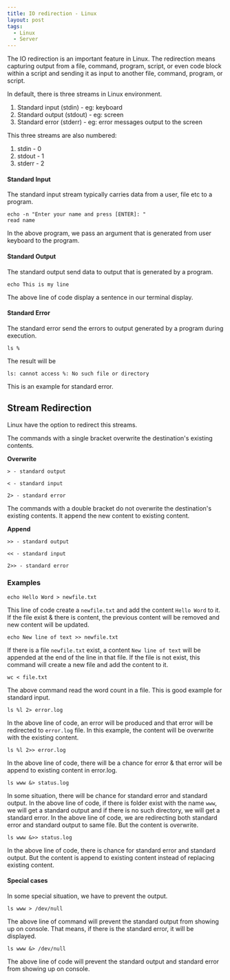 ```yaml
---
title: IO redirection - Linux
layout: post
tags:
  - Linux
  - Server
---
```


The IO redirection is an important feature in Linux. The redirection means capturing output from a file, command, program, script, or even code block within a script and sending it as input to another file, command, program, or script.

In default, there is three streams in Linux environment.

1. Standard input (stdin) - eg: keyboard
2. Standard output (stdout) - eg: screen
3. Standard error (stderr) - eg: error messages output to the screen


This three streams are also numbered:

1. stdin - 0
2. stdout - 1
3. stderr - 2

#### Standard Input

The standard input stream typically carries data from a user, file etc to a program.

	echo -n "Enter your name and press [ENTER]: "
	read name

In the above program, we pass an argument that is generated from user keyboard to the program.

#### Standard Output

The standard output send data to output that is generated by a program.

	echo This is my line

The above line of code display a sentence in our terminal display.

#### Standard Error

The standard error send the errors to output generated by a program during execution.

	ls %

The result will be

	ls: cannot access %: No such file or directory

This is an example for standard error.

## Stream Redirection

Linux have the option to redirect this streams.

The commands with a single bracket overwrite the destination's existing contents.

**Overwrite**

	> - standard output

	< - standard input

	2> - standard error

The commands with a double bracket do not overwrite the destination's existing contents. It append the new content to existing content.

**Append**

	>> - standard output

	<< - standard input

	2>> - standard error

### Examples

	echo Hello Word > newfile.txt

This line of code create a `newfile.txt` and add the content `Hello Word` to it. If the file exist & there is content, the previous content will be removed and new content will be updated.

	echo New line of text >> newfile.txt

If there is a file `newfile.txt` exist, a content `New line of text` will be appended at the end of the line in that file. If the file is not exist, this command will create a new file and add the content to it.

	wc < file.txt

The above command read the word count in a file. This is good example for standard input.

	ls %l 2> error.log

In the above line of code, an error will be produced and that error will be redirected to `error.log` file. In this example, the content will be overwrite with the existing content.

	ls %l 2>> error.log

In the above line of code, there will be a chance for error & that error will be append to existing content in error.log.

	ls www &> status.log

In some situation, there will be chance for standard error and standard output. In the above line of code, if there is folder exist with the name `www`, we will get a standard output and if there is no such directory, we will get a standard error. In the above line of code, we are redirecting both standard error and standard output to same file. But the content is overwrite.

	ls www &>> status.log

In the above line of code, there is chance for standard error and standard output. But the content is append to existing content instead of replacing existing content.

#### Special cases

In some special situation, we have to prevent the output.

	ls www > /dev/null

The above line of command will prevent the standard output from showing up on console. That means, if there is the standard error, it will be displayed.

	ls www &> /dev/null

The above line of code will prevent the standard output and standard error from showing up on console.

